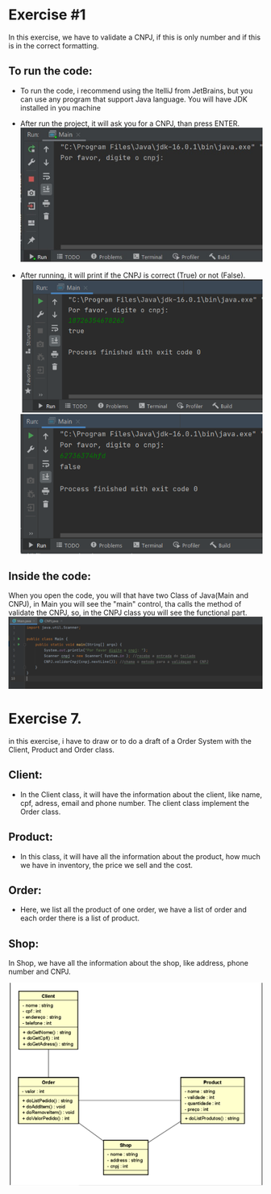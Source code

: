 # Exercise #1

In this exercise, we have to validate a CNPJ, if this is only number and if this is in the correct formatting.

## To run the code:

- To run the code, i recommend using the ItelliJ from JetBrains, but you can use any program that support Java language.
You will have JDK installed in you machine


- After run the project, it will ask you for a CNPJ, than press ENTER.
![Terminal](/cnpj-terminal.jpg)


- After running, it will print if the CNPJ is correct (True) or not (False).
![SaidaCerta](/cnpj-saida.png)
![SaidaErrada](/cnpj-saida-false.png)


## Inside the code:

When you open the code, you will that have two Class of Java(Main and CNPJ), in Main you will see the "main" control, tha calls the method of validate the CNPJ, so, in the CNPJ class you will see the functional part.
![Main](/cnpj-main.png)


# Exercise 7.

in this exercise, i have to draw or to do a draft of a Order System with the Client, Product and Order class.

## Client:


- In the Client class, it will have the information about the client, like name, cpf, adress, email and phone number. The client class implement the Order class.


## Product:

- In this class, it will have all the information about the product, how much we have in inventory, the price we sell and the cost.

## Order:

- Here, we list all the product of one order, we have a list of order and each order there is a list of product.

## Shop:
In Shop, we have all the information about the shop, like address, phone number and CNPJ.

![Diagrama](/UML-exercise7.png)
